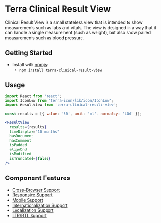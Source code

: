 # Terra Clinical Result View

Clinical Result View is a small stateless view that is intended to show measurements such as labs and vitals. The view is designed in a way that it can handle a single measurement (such as weight), but also show paired measurements such as blood pressure.

## Getting Started

- Install with [npmjs](https://www.npmjs.com):
  - `npm install terra-clinical-result-view`

## Usage

```jsx
import React from 'react';
import IconLow from 'terra-icon/lib/icon/IconLow';
import ResultView from 'terra-clinical-result-view';

const results = [{ value: '50', unit: 'ml', normalcy: 'LOW' }];

<ResultView
  results={results}
  timeDisplay="10 months"
  hasDocument
  hasComment
  isPadded
  alignEnd
  isModified
  isTruncated={false}
/>
```

## Component Features

 * [Cross-Browser Support](https://github.com/cerner/terra-core/wiki/Component-Features#cross-browser-support)
 * [Responsive Support](https://github.com/cerner/terra-core/wiki/Component-Features#responsive-support)
 * [Mobile Support](https://github.com/cerner/terra-core/wiki/Component-Features#mobile-support)
 * [Internationalization Support](https://github.com/cerner/terra-core/wiki/Component-Features#internationalization-i18n-support)
 * [Localization Support](https://github.com/cerner/terra-core/wiki/Component-Features#localization-support)
 * [LTR/RTL Support](https://github.com/cerner/terra-core/wiki/Component-Features#ltr--rtl-support)
